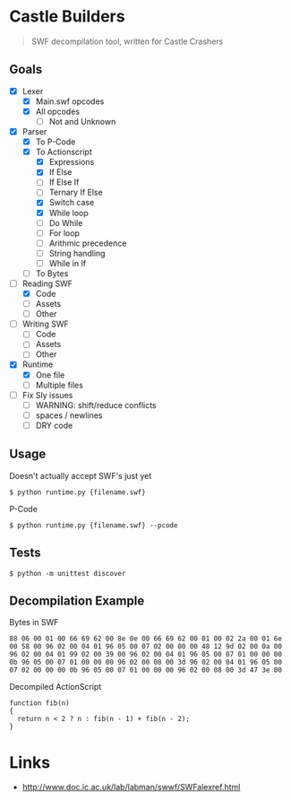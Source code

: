 # Castle Builders

> SWF decompilation tool, written for Castle Crashers

## Goals

- [x] Lexer
  - [x] Main.swf opcodes
  - [x] All opcodes
    - [ ] Not and Unknown
- [x] Parser
  - [x] To P-Code
  - [x] To Actionscript
    - [x] Expressions
    - [x] If Else
    - [ ] If Else If
    - [ ] Ternary If Else
    - [x] Switch case
    - [x] While loop
    - [ ] Do While
    - [ ] For loop
    - [ ] Arithmic precedence
    - [ ] String handling
    - [ ] While in If
  - [ ] To Bytes
- [ ] Reading SWF
  - [x] Code
  - [ ] Assets
  - [ ] Other
- [ ] Writing SWF
  - [ ] Code
  - [ ] Assets
  - [ ] Other
- [x] Runtime
  - [x] One file
  - [ ] Multiple files
- [ ] Fix Sly issues
  - [ ] WARNING: shift/reduce conflicts
  - [ ] spaces / newlines
  - [ ] DRY code

## Usage

Doesn't actually accept SWF's just yet

```
$ python runtime.py {filename.swf}
```

P-Code

```
$ python runtime.py {filename.swf} --pcode
```

## Tests

```
$ python -m unittest discover
```

## Decompilation Example

Bytes in SWF

```
88 06 00 01 00 66 69 62 00 8e 0e 00 66 69 62 00 01 00 02 2a 00 01 6e 00 58 00 96 02 00 04 01 96 05 00 07 02 00 00 00 48 12 9d 02 00 0a 00 96 02 00 04 01 99 02 00 39 00 96 02 00 04 01 96 05 00 07 01 00 00 00 0b 96 05 00 07 01 00 00 00 96 02 00 08 00 3d 96 02 00 04 01 96 05 00 07 02 00 00 00 0b 96 05 00 07 01 00 00 00 96 02 00 08 00 3d 47 3e 00
```

Decompiled ActionScript

```
function fib(n)
{
  return n < 2 ? n : fib(n - 1) + fib(n - 2);
}
```

# Links

- http://www.doc.ic.ac.uk/lab/labman/swwf/SWFalexref.html

